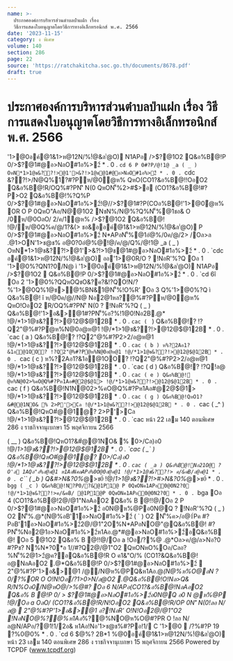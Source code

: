 ```yaml
---
name: >-
  ประกาศองค์การบริหารส่วนตำบลป่าแฝก เรื่อง
  วิธีการแสดงใบอนุญาตโดยวิธีการทางอิเล็กทรอนิกส์ พ.ศ. 2566
date: '2023-11-15'
category: ง พิเศษ
volume: 140
section: 286
page: 22
source: 'https://ratchakitcha.soc.go.th/documents/8678.pdf'
draft: true
---
```


# ประกาศองค์การบริหารส่วนตำบลป่าแฝก เรื่อง วิธีการแสดงใบอนุญาตโดยวิธีการทางอิเล็กทรอนิกส์ พ.ศ. 2566

'1>@0อค์@1&1>ห@12N/%!ํ@&ล'่@O) N1APอ />$?@1O2 Q&อ%B@!P 0/>$?@1#@อ>NลO#1อ%>2์ * . 0 . `cd 6 P 0#?P/@!1@ _a ( _ ) OหN*1>1@ช&??!>@1'>&?!>1@ช@1#@อ>NลO#1อ%>2์ * . 0 . `cdc &??!>/N@Q%1?#?Pห/@0ํ@ห% QหO(CO1?&อ%B@!!OอO2 Q&อ%B@!R/OQ%#?PN'ิ N(0 QหON'็%2>#$>อ (CO1?&อ%B@!#?P>O2 Q&อ%B@!%?Q%P 0/>$?@1#@อ>NลO#1อ%>2์!@//>$?@1#?P(COอ%B@!'1>@0ํ@ห% OR O P 0QหO"Aอ/N@@1O2 NชN%/N@%?Q%N'็%@1ชอ& O /0ห/@0OลO/ 2/ค/1ํ@ห% />$?@1O2 Q&อ%B@! !@/ห/@0Q%ค/@/1?&(> ชอ&ออค์@1&1>ห@12N/%!ํ@&ล'่@O) P 0/>$?@1#@อ>NลO#1อ%>2์ N*APอN'็%@1อํ@%/0ค/@/2> /Oล>ล .@1>ON'1>ช@ช% อ@0?0อํ@%@!@/ค/@/Q%/@!1@ _a ( _ ) OหN*1>1@ช&??!>@1'>&?!>1@ช@1#@อ>NลO#1อ%>2์ * . 0 . `cdc อค์@1&1>ห@12N/%!ํ@&ล'่@O) ออ'1>@0R/O ? !NอR'%?Q Oอ 1 '1>@0%?QN1?0/N@ ì '1>@0อค์@1&1>ห@12N/%!ํ@&ล'่@O) N1APอ />$?@1O2  Q&อ%B@!P 0/>$?@1#@อ>NลO#1อ%>2์ * . 0 . `cd 6î Oอ 2 '1>@0%?QQหOQชO&?ค?&!?QO!N/?%'1>@0Q%1@ช>@%BN&1@N'็%!O%R' Oอ 3 Q%'1>@0%?Q ì Q&อ%B@! î ห/@0ค/@//N@ Nอ2@1หล?@%#?Pห/@0ํ@ห% QหO!OอO2 R/OQ%#?PN'ิ N(0 ? !NอR'%?Q ( _ ) Q&อ%B@!'1>อ&>@1#?PN'็%อ?%!1@0!Nอ2B.@* !@/*1>1@ช&??!>@12@$@12B * . 0 . `cac ( ` ) Q&อ%B@!? !?Q2"@%#?Pํ@ห%N@0อ@ห@1 !@/*1>1@ช&??!>@12@$@12B * . 0 . `cac ( a ) Q&อ%B@!? !?Q2"@%#?P2>2/อ@ห@1 !@/*1>1@ช&??!>@12@$@12B * . 0 . `cac ( b ) ห%?2Aอ1?&1อ@1OO? !?Q2"@%#?Pํ@ห%N@0อ@ห@1 !@/*1>1@ช&??!>@12@$@12B * . 0 . `cac ( c ) ห%?2Aอ1?&1อ@1OO? !?Q2"@%#?P2>2/อ@ห@1 !@/*1>1@ช&??!>@12@$@12B * . 0 . `cac ( d ) Q&อ%B@!? !?Q!ล@ !@/*1>1@ช&??!>@12@$@12B * . 0 . `cac ( e ) Q&อ%B@!ํ@ห%N@02>%คO@Q%#?Pห1Aอ#@2@$@1> !@/*1>1@ช&??!>@12@$@12B * . 0 . `cac ( f ) Q&อ%B@!N1N@02>%คO@Q%#?Pห1Aอ#@2@$@1> !@/*1>1@ช&??!>@12@$@12B * . 0 . `cac ( g ) Q&อ%B@!QหO1?&#ํ@@1NO& % 2>P'>Cล !@/*1>1@ช&??!>@12@$@12B * . 0 . `cac ( _^ ) Q&อ%B@!QหO#ํ@@1ํ@? 2>P'>Cล !@/*1>1@ช&??!>@12@$@12B * . 0 . `cac หน้า 22 เลม 140 ตอนพิเศษ 286 ง ราชกิจจานุเบกษา 15 พฤศจิกายน 2566

( __ ) Q&อ%B@!QหO1?&#ํ@@1NO& % 0>/Cล)อ0 !@/*1>1@ช&??!>@12@$@12B * . 0 . `cac ( _` ) Q&อ%B@!QหO#ํ@@1ํ@? 0>/Cล)อ0 !@/*1>1@ช&??!>@12@$@12B * . 0 . `cac ( _a ) Q&อ%B@!Nอ21O@ ? O'ล 1AQอ"อ%อ@ค@1 ห1AอNคลAPอ%0O@0อ@ค@1 !@/*1>1@ช&??!> ค/&คB/อ@ค@1 * . 0 . `c`` ( _b ) Q&#>N&?0%*@>ช0์ !@/*1>1@ช&??!>#>N&?0%*@>ช0์ * . 0 . `bgg ( _c ) Q&อ%B@!N?P0/?&@1P1@ P 0QชONค1APอ0@0N2?0 !@/*1>1@ช&??!>ค/&คB/ @1P1@P 0QชONค1APอ0@0N2?0 * . 0 . `bga Oอ 4 (CO1?&อ%B@!2@/@1"NลAอO2 Q&อ% B @!!@/Oอ 2 P 0/>$?@1#@อ>NลO#1อ%>2์ อ0N@ห%@Pอ0N@Q ? !NอR'%?Q ( _ ) O2 N'็%.@*(N@%อB'1์อ>NลO#1อ%>2์ ( ` ) O2 N'็%ค>/อ@1์Pค #?PอB'1์อ>NลO#1อ%>2์2@/@1"2O%N*APอNO@"@Q&อ%B@! #?PN'็%Nอ2@1อ>NลO#1อ%>2์ห1Aอ.@*#@อ>NลO#1อ%>2์อQ&อ%B@! Oอ 5 @1O2 Q&อ% B @!!@/Oอ a !Oอ/?%@ .@*Oล>ค/@/ล>Nอ?0 #?Pช? N%N*?0*อ 1//#?Q2@/@1"O2 QหONหO%Oอ/Cลอ?%N'็%2@1>2ํ@ค?อQ&อ%B@!R O ค1&"O/% (CO1?&Q&อ%B@!อ@NลAอO2 .@*Q&อ%B@!P 0/>$?@1#@อ>NลO#1อ%>2์  2"@%#?P'1>อ&>@1 /@/N@ห%@PQ&ห1Aอ.@*(N@%ห%O@อN ? 0/?%OR O O!N!Oอ/?1>0>N/ล@O2 .@*Q&อ%B@!O!Nล>Q& R/N%Oอ0/N@หO@/>%@#? Oอ 6 N/APอ(CO1?&อ%B@!NลAอO2 Q&อ% B @!P 0/ > $?@1#@อ>NลO#1อ%>2์อ0N@Q อ0 N @ห%@P !@/Oอ a OลO/ (CO1?&อ%B@!R/N!OอO2 Q&อ%B@!R/OP 0N'ิ N(0!ลอ N/ล@  2"@%#?P'1>อ&>@1 อ?!NอR' O!N!Oอ2@/@1"O2 !NอNO@*%?@%ห1Aอ*%?@%NO@ห%O@#?PR O !ลอ N/ล@N/APอ/?@1!1/2อ& ห1Aอ!Nอ'1>ช@ช%#?Pอ!1/ C '1>@0  /?%#?P 19 ?%0@0% * . 0 . `cd 6 $@%? 2B*1 %@0อค์@1&1>ห@12N/%!ํ@&ล'่@O) หน้า 23 เลม 140 ตอนพิเศษ 286 ง ราชกิจจานุเบกษา 15 พฤศจิกายน 2566 Powered by TCPDF (www.tcpdf.org)
